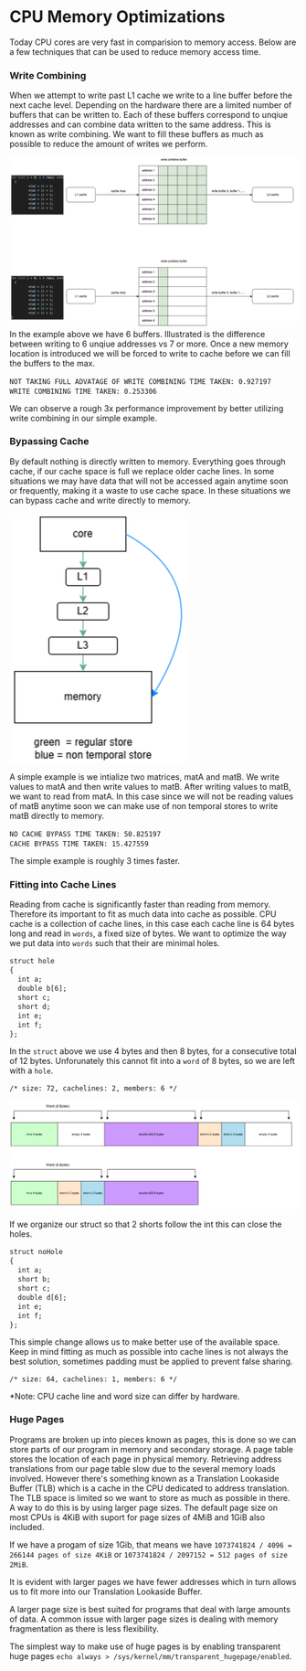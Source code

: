 # CPU Memory Optimizations
Today CPU cores are very fast in comparision to memory access. Below are a few techniques that can be used to reduce memory access time.
### Write Combining
When we attempt to write past L1 cache we write to a line buffer before the next cache level. Depending on the hardware there are a limited number of buffers that can be written to. Each of these buffers correspond to unqiue addresses and can combine data written to the same address. This is known as write combining. We want to fill these buffers as much as possible to reduce the amount of writes we perform.

![Write Combine Buffer](./images/WCB.png)
In the example above we have 6 buffers. Illustrated is the difference between writing to 6 unqiue addresses vs 7 or more. Once a new memory location is introduced we will be forced to write to cache before we can fill the buffers to the max.

`NOT TAKING FULL ADVATAGE OF WRITE COMBINING TIME TAKEN: 0.927197` <br>
`WRITE COMBINING TIME TAKEN: 0.253306` <br>

We can observe a rough 3x performance improvement by better utilizing write combining in our simple example.

### Bypassing Cache
By default nothing is directly written to memory. Everything goes through cache, if our cache space is full we replace older cache lines. In some situations we may have data that will not be accessed again anytime soon or frequently, making it a waste to use cache space. In these situations we can bypass cache and write directly to memory.

![Non Temporal Store](./images/nonTemporalStore.png)

A simple example is we intialize two matrices, matA and matB. We write values to matA and then write values to matB. After writing values to matB, we want to read from matA. In this case since we will not be reading values of matB anytime soon we can make use of non temporal stores to write matB directly to memory. 

`NO CACHE BYPASS TIME TAKEN: 50.825197`<br>
`CACHE BYPASS TIME TAKEN: 15.427559`<br>

The simple example is roughly 3 times faster.

### Fitting into Cache Lines
Reading from cache is significantly faster than reading from memory. Therefore its important to fit as much data into cache as possible. CPU cache is a collection of  cache lines, in this case each cache line is 64 bytes long and read in `words`, a fixed size of bytes. We want to optimize the way we put data into `words` such that their are minimal holes.

```
struct hole
{
  int a;
  double b[6];
  short c;
  short d;
  int e;
  int f;
};
```
In the `struct` above we use 4 bytes and then 8 bytes, for a consecutive total of 12 bytes. Unforunately this cannot fit into a `word` of 8 bytes, so we are left with a `hole`.
```
/* size: 72, cachelines: 2, members: 6 */
```

![Memory Hole](./images/cacheline.png)

If we organize our struct so that 2 shorts follow the int this can close the holes.

```
struct noHole
{
  int a;
  short b;
  short c;
  double d[6];
  int e;
  int f;
};
```

This simple change allows us to make better use of the available space. Keep in mind fitting as much as possible into cache lines is not always the best solution, sometimes padding must be applied to prevent false sharing.

```
/* size: 64, cachelines: 1, members: 6 */
```

*Note: CPU cache line and word size can differ by hardware.

### Huge Pages
Programs are broken up into pieces known as pages, this is done so we can store parts of our program in memory and secondary storage. A page table stores the location of each page in physical memory. Retrieving address translations from our page table slow due to the several memory loads involved. However there's something known as a Translation Lookaside Buffer (TLB) which is a cache in the CPU dedicated to address translation. The TLB space is limited so we want to store as much as possible in there. A way to do this is by using larger page sizes. The default page size on most CPUs is 4KiB with suport for page sizes of 4MiB and 1GiB also included.

If we have a progam of size 1Gib, that means we have `1073741824 / 4096 = 266144 pages of size 4KiB` or `1073741824 / 2097152 = 512 pages of size 2MiB`.

It is evident with larger pages we have fewer addresses which in turn allows us to fit more into our Translation Lookaside Buffer.

A larger page size is best suited for programs that deal with large amounts of data. A common issue with larger page sizes is dealing with memory fragmentation as there is less flexibility.

The simplest way to make use of huge pages is by enabling transparent huge pages `echo always > /sys/kernel/mm/transparent_hugepage/enabled`.